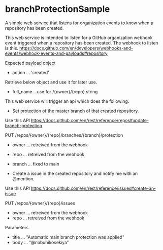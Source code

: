 # branchProtectionSample
A simple web service that listens for organization events to know when a repository has been created.

This web service is intended to listen for a GitHub organization webhook event triggered when a repository has been created.
The webhook to listen is this.
https://docs.github.com/en/developers/webhooks-and-events/webhook-events-and-payloads#repository

Expected payload object
* action ... 'created'

Retrieve below object and use it for later use.
* full_name .. use for /{owner}/{repo} string


This web service will trigger an api which does the following.
* Set protection of the master branch of that created repository.

Use this API
https://docs.github.com/en/rest/reference/repos#update-branch-protection


PUT /repos/{owner}/{repo}/branches/{branch}/protection
* owner ... retreived from the webhook
* repo ... retreived from the webhook
* branch ... fixed to main

* Create a issue in the created repository and notify me with an @mention.

Use this API
https://docs.github.com/en/rest/reference/issues#create-an-issue

PUT /repos/{owner}/{repo}/issues
* owner ... retreived from the webhook
* repo ... retreived from the webhook

Parameters
* title ... "Automatic main branch protection was applied"
* body ... "@nobuhikosekiya"
